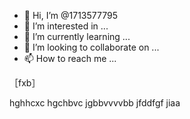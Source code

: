 - 👋 Hi, I’m @1713577795
- 👀 I’m interested in ...
- 🌱 I’m currently learning ...
- 💞️ I’m looking to collaborate on ...
- 📫 How to reach me ...

<!---
1713577795/1713577795 is a ✨ special ✨ repository because its `README.md` (this file) appears on your GitHub profile.
You can click the Preview link to take a look at your changes.
--->［fxb］
 hghhcxc   hgchbvc    jgbbvvvvbb    jfddfgf jiaa
